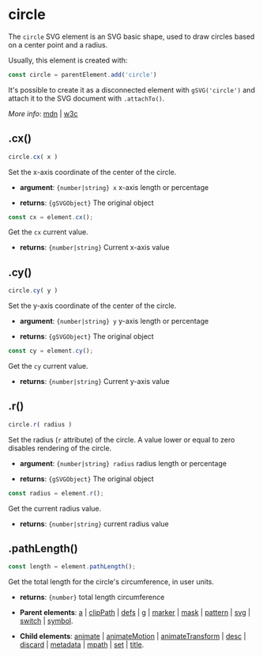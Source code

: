 # circle

The `circle` SVG element is an SVG basic shape, used to draw circles based on a center point and a radius.

Usually, this element is created with:
      
```js
const circle = parentElement.add('circle')
```

It's possible to create it as a disconnected element with `gSVG('circle')` and attach it to the SVG document with `.attachTo()`.

*More info*:
      [mdn](https://developer.mozilla.org//en-US/docs/Web/SVG/Element/circle) | [w3c](https://svgwg.org/svg2-draft/single-page.html#shapes-CircleElement)

## .cx()


```js
circle.cx( x )
```
Set the x-axis coordinate of the center of the circle.

- **argument**: `{number|string} x` x-axis length or percentage

- **returns**: `{gSVGObject}` The original object


```js
const cx = element.cx();
```
Get the `cx` current value.

- **returns**: `{number|string}` Current x-axis value

## .cy()


```js
circle.cy( y )
```
Set the y-axis coordinate of the center of the circle.

- **argument**: `{number|string} y` y-axis length or percentage

- **returns**: `{gSVGObject}` The original object


```js
const cy = element.cy();
```
Get the `cy` current value.

- **returns**: `{number|string}` Current y-axis value

## .r()


```js
circle.r( radius )
```
Set the radius (`r` attribute) of the circle. A value lower or equal to zero disables rendering of the circle.

- **argument**: `{number|string} radius` radius length or percentage

- **returns**: `{gSVGObject}` The original object


```js
const radius = element.r();
```
Get the current radius value.

- **returns**: `{number|string}` current radius value

## .pathLength()


```js
const length = element.pathLength();
```
Get the total length for the circle's circumference, in user units.

- **returns**: `{number}` total length circumference

- **Parent elements**: [a](./a.md) | [clipPath](./clipPath.md) | [defs](./defs.md) | [g](./g.md) | [marker](./marker.md) | [mask](./mask.md) | [pattern](./pattern.md) | [svg](./svg.md) | [switch](./switch.md) | [symbol](./symbol.md).

- **Child elements**: [animate](./animate.md) | [animateMotion](./animateMotion.md) | [animateTransform](./animateTransform.md) | [desc](./desc.md) | [discard](././discard.md) | [metadata](./metadata.md) | [mpath](./mpath.md) | [set](./set.md) | [title](./title.md).

